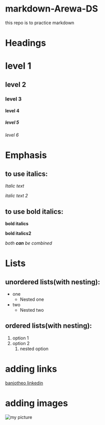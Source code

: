 # markdown-Arewa-DS
this repo is to practice markdown
# Headings
# level 1
## level 2
### level 3
#### level 4
##### level 5
###### level 6
# Emphasis
## to use italics:
*Italic text*

_italic text 2_
## to use bold italics:
**bold italics**

__bold italics2__

_both _**can**_ be combined_
# Lists
## unordered lists(with nesting):
- one
  - Nested one
- two
  - Nested two
## ordered lists(with nesting):
1. option 1
2. option 2
   1. nested option
# adding links
[banjotheo linkedin](https://www.linkedin.com/in/theophilus-adebanjo)
# adding images
![my picture]("file:///C:/Users/theop/OneDrive/Documents/Documents/LinkedIn%20Content/Snapchat-1977728040.jpg")










